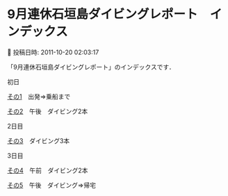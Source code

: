 # 9月連休石垣島ダイビングレポート　インデックス

📅 投稿日時: 2011-10-20 02:03:17

「9月連休石垣島ダイビングレポート」のインデックスです．





初日


[その1](ef973146d1b9e98a9b0da9fd85819f10e.md)　出発⇒乗船まで


[その2](e39408587711f6b9ba1518d2e381fbf76.md)　午後　ダイビング2本





2日目


[その3](e3db24bfafd53487029b5979b2628d457.md)　ダイビング3本





3日目


[その4](e2f87f62f5e806d1a67821b0d9d6b1833.md)　午前　ダイビング2本


[その5](ec4cbc1b369f919f9facffadccbffd811.md)　午後　ダイビング⇒帰宅
